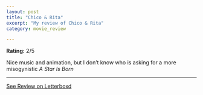 ```yaml
---
layout: post
title: "Chico & Rita"
excerpt: "My review of Chico & Rita"
category: movie_review

---
```


**Rating:** 2/5

Nice music and animation, but I don’t know who is asking for a more misogynistic <i>A Star Is Born</i>

<hr>

[See Review on Letterboxd](https://boxd.it/2pSzj7)
